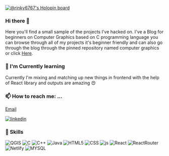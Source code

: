 
[![@rinky6767's Holopin board](https://holopin.io/api/user/board?user=rinky6767)](https://holopin.io/@rinky6767)

### Hi there 👋
Here you'll find a small sample of the projects I've hacked on. I've a Blog for beginners on Computer Graphics based on C programming language you can browse through all of my projects it's beginner friendly and can also go through the blog through the pinned repository named computer graphics or click [Here](https://computer678computergraphics.blogspot.com/?m=1).

<!--
**Rinky6767/Rinky6767** is a ✨ _special_ ✨ repository because its `README.md` (this file) appears on your GitHub profile.

Here are some ideas to get you started:

- 🔭 I’m currently working on ...
- 🌱 I’m currently learning ...
- 👯 I’m looking to collaborate on ...
- 🤔 I’m looking for help with ...
- 💬 Ask me about ...
- 📫 How to reach me: ...
- 😄 Pronouns: ...
- ⚡ Fun fact: ...
-->
### 🌱 I'm Currently learning
Currently I'm mixing and matching up new things in frontend with the help of React library and outputs are amazing 😍

### 📫 How to reach me: ...
[Email](rinkymaurya06767@gmail.com)

[![linkedin](https://img.shields.io/badge/LinkedIn-0077B5?style=for-the-badge&logo=linkedin&logoColor=white)
](https://www.linkedin.com/in/rinky-maurya-7913441b5/) 

###  🔭 Skills
![QGIS](https://img.shields.io/badge/qgis-3.24_Tisler-93b023?&style=for-the-badge&logo=qgis&logoColor=white)
![C](https://img.shields.io/badge/C-00599C?style=for-the-badge&logo=c&logoColor=white)
![C++](https://img.shields.io/badge/C%2B%2B-00599C?style=for-the-badge&logo=c%2B%2B&logoColor=white)
![Java](https://img.shields.io/badge/Java-ED8B00?style=for-the-badge&logo=java&logoColor=white)
![HTML5](https://img.shields.io/badge/HTML5-E34F26?style=for-the-badge&logo=html5&logoColor=white)
![CSS](https://img.shields.io/badge/CSS3-1572B6?style=for-the-badge&logo=css3&logoColor=white)
 ![js](https://img.shields.io/badge/JavaScript-F7DF1E?style=for-the-badge&logo=javascript&logoColor=black)
![React](https://camo.githubusercontent.com/4e4a3b5c3e9c00501ec866e2f2466c5a6032f838aca5f2cf3b14450e39e8a2f0/68747470733a2f2f696d672e736869656c64732e696f2f62616467652f72656163742532302d2532333230323332612e7376673f267374796c653d666f722d7468652d6261646765266c6f676f3d7265616374266c6f676f436f6c6f723d253233363144414642)
![ReactRouter](https://img.shields.io/badge/React_Router-100000?style=for-the-badge&logo=REACT&logoColor=white&labelColor=F46363&color=CA4245)
![Netlify](https://img.shields.io/badge/Netlify-100000?style=for-the-badge&logo=Netlify&logoColor=white&labelColor=77EDDF&color=00C7B7)
![MYSQL](https://img.shields.io/badge/MYSQL-100000?style=for-the-badge&logo=MYSQL&logoColor=white&labelColor=3FAAE4&color=4479A1)

